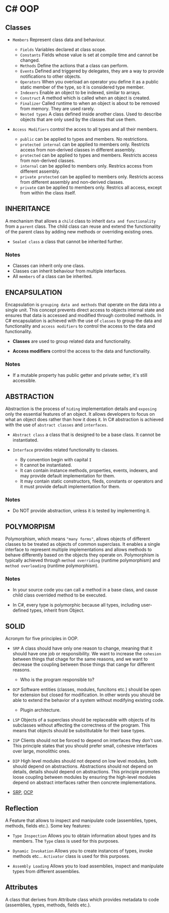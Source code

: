 # C# OOP

## Classes

- `Members` Represent class data and behaviour.
    - `Fields` Variables declared at class scope.
    - `Constants` Fields whose value is set at compile time and cannot be
    changed.
    - `Methods` Define the actions that a class can perform.
    - `Events` Defined and triggered by delegates, they are a way to provide
    notifications to other objects.
    - `Operators` When you overload an operator you define it as a public static
    member of the type, so it is considered type member.
    - `Indexers` Enable an object to be indexed, similar to arrays.
    - `Construct` A method which is called when an object is created.
    - `Finalizer` Called runtime to when an object is about to be removed from
    memory. They are used rarely.
    - `Nested types` A class defined inside another class. Used to describe
    objects that are only used by the classes that use them.

- `Access Modifiers` control the acces to all types and all their members.
    - `public` can be applied to types and members. No restrictions.
    - `protected internal` can be applied to members only. Restricts access from
    non-derived classes in different assembly.
    - `protected` can be applied to types and members. Restricts access from
    non-derived classes.
    - `internal` can be applied to members only. Restrics access from different
    assembly.
    - `private protected` can be applied to members only. Restricts access from
    different assembly and non-derived classes.
    - `private` can be applied to members only. Restrics all access, except from
    within the class itself.

## INHERITANCE

A mechanism that allows a `child` class to inherit `data and functionality` from
a `parent` class. The child class can reuse and extend the functionality of the
parent class by adding new methods or overriding existing ones.

- `Sealed class` a class that cannot be inherited further.

### Notes

- Classes can inherit only one class.
- Classes can inherit behaviour from multiple interfaces.
- All `members` of a class can be inherited.

## ENCAPSULATION

Encapsulation is `grouping data and methods` that operate on the data into a
single unit. This concept prevents direct access to objects internal state and
ensures that data is accessed and modified through controlled methods. In C#
encapsulation is achieved with the use of `classes` to group the data and
functionality and `access modifiers` to control the access to the data and
functionality.

- __Classes__ are used to group related data and functionality.

- __Access modifiers__ control the access to the data and functionality.

### Notes

- If a mutable property has public getter and private setter, it's still
accessible.

## ABSTRACTION

Abstraction is the process of `hiding` implementation details and `exposing`
only the essential features of an object. It allows developers to focus on what
an object does rather than how it does it. In C# abstraction is achieved with
the use of `abstract classes` and `interfaces`.

- `Abstract class` a class that is designed to be a base class. It cannot be
instantiated.

- `Interface` provides related functionality to classes.
    - By convention begin with capital `I`
    - It cannot be instantiated.
    - It can contain instance methods, properties, events, indexers, and may
    provide default implementation for them.
    - It may contain static constructors, fileds, constants or operators and
    it must provide default implementation for them.

### Notes

- Do NOT provide abstraction, unless it is tested by implementing it.

## POLYMORPISM

Polymorphism, which means `"many forms"`, allows objects of different classes to
be treated as objects of common superclass. It enables a single interface to
represent multiple implementations and allows methods to behave differently
based on the objects they operate on. Polymorphism is typically achieved through
`method overriding` (runtime polymorphism) and `method overloading` (runtime
polymorphism).

### Notes

- In your source code you can call a method in a base class, and cause child
class overrided method to be executed.

- In C#, every type is polymorphic because all types, including user-defined
types, inherit from Object.

## SOLID

Acronym for five principles in OOP.

- `SRP` A class should have only one reason to change, meaning that it should
have one job or responsibility. We want to increase the `cohesion` between
things that chage for the same reasons, and we want to decrease the coupling
between those things that cange for different reasons.
    - Who is the program responsible to?

- `OCP` Software entities (classes, modules, funcitons etc.) should be open for
extension but closed for modification. In other words you should be able to
extend the behavior of a system without modifying existing code.
    - Plugin architecture.

- `LSP` Objects of a superclass should be replaceable with objects of its
subclasses without affecting the correctness of the program.  This means that
objects should be substitutable for their base types.

- `ISP` Clients should not be forced to depend on interfaces they don't use.
This principle states that you should prefer small, cohesive interfaces over
large, monolithic ones.

- `DIP` High level modules should not depend on low level modules, both should
depend on abstractions. Abstractions should not depend on details, details
should depend on abstractions. This principle promotes loose coupling between
modules by ensuring the high-level modules depend on abstract interfaces rather
then concrete implementations.

- [SRP](https://blog.cleancoder.com/uncle-bob/2014/05/08/SingleReponsibilityPrinciple.html),
[OCP](https://blog.cleancoder.com/uncle-bob/2014/05/12/TheOpenClosedPrinciple.html)

## Reflection

A Feature that allows to inspect and manipulate code (assemblies, types,
methods, fields etc.). Some key features:

- `Type Inspection` Allows you to obtain information about types and its
members. The `Type` class is used for this purposes.

- `Dynamic Invokation` Allows you to create instances of types, invoke methods
etc... `Activator` class is used for this purposes.

- `Assembly Loading` Allows you to load assemblies, inspect and manipulate
types from different assemblies.

## Attributes

A class that derives from Attribute class which provides metadata to code
(assemblies, types, methods, fields etc.).
